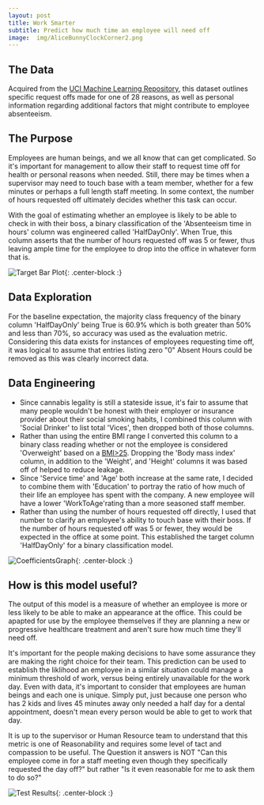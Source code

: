 ```yaml
---
layout: post
title: Work Smarter
subtitle: Predict how much time an employee will need off
image:  img/AliceBunnyClockCorner2.png
---
```

## The Data
Acquired from the [UCI Machine Learning Repository](https://archive.ics.uci.edu/ml/datasets/Absenteeism+at+work), this dataset outlines specific request offs made for one of 28 reasons, as well as personal information regarding additional factors that might contribute to employee absenteeism.

## The Purpose
Employees are human beings, and we all know that can get complicated. So it's important for management to allow their staff to request time off for health or personal reasons when needed. Still, there may be times when a supervisor may need to touch base with a team member, whether for a few minutes or perhaps a full length staff meeting. In some context, the number of hours requested off ultimately decides whether this task can occur.

With the goal of estimating whether an employee is likely to be able to check in with their boss, a binary classification of the 'Absenteeism time in hours' column was engineered called 'HalfDayOnly'. When True, this column asserts that the number of hours requested off was 5 or fewer, thus leaving ample time for the employee to drop into the office in whatever form that is.

![Target Bar Plot](https://raw.githubusercontent.com/iambrookedrake/iambrookedrake.github.io/master/img/Spr2TargetBar.png){: .center-block :}

## Data Exploration
For the baseline expectation, the majority class frequency of the binary column 'HalfDayOnly' being True is 60.9% which is both greater than 50% and less than 70%, so accuracy was used as the evaluation metric. Considering this data exists for instances of employees requesting time off, it was logical to assume that entries listing zero "0" Absent Hours could be removed as this was clearly incorrect data.


## Data Engineering

* Since cannabis legality is still a stateside issue, it's fair to assume that many people wouldn't be honest with their employer or insurance provider about their social smoking habits, I combined this column with 'Social Drinker' to list total 'Vices', then dropped both of those columns.
* Rather than using the entire BMI range I converted this column to a binary class reading whether or not the employee is considered 'Overweight' based on a [BMI>25](https://www.nhlbi.nih.gov/health/educational/lose_wt/BMI/bmicalc.htm). Dropping the 'Body mass index' column, in addition to the 'Weight', and 'Height' columns it was based off of helped to reduce leakage.
* Since 'Service time' and 'Age' both increase at the same rate, I decided to combine them with 'Education' to portray the ratio of how much of their life an employee has spent with the company. A new employee will have a lower 'WorkToAge'rating than a more seasoned staff member.
* Rather than using the number of hours requested off directly, I used that number to clarify an employee's ability to touch base with their boss. If the number of hours requested off was 5 or fewer, they would be expected in the office at some point. This established the target column 'HalfDayOnly' for a binary classification model.

![CoefficientsGraph](https://raw.githubusercontent.com/iambrookedrake/iambrookedrake.github.io/master/img/Spr2Coeff.png){: .center-block :}


## How is this model useful?
The output of this model is a measure of whether an employee is more or less likely to be able to make an appearance at the office. This could be apapted for use by the employee themselves if they are planning a new or progressive healthcare treatment and aren't sure how much time they'll need off. 

It's important for the people making decisions to have some assurance they are making the right choice for their team. This prediction can be used to establish the liklihood an employee in a similar situation could manage a minimum threshold of work, versus being entirely unavailable for the work day. Even with data, it's important to consider that employees are human beings and each one is unique. Simply put, just because one person who has 2 kids and lives 45 minutes away only needed a half day for a dental appointment, doesn't mean every person would be able to get to work that day. 

It is up to the supervisor or Human Resource team to understand that this metric is one of Reasonability and requires some level of tact and compassion to be useful. The Question it answers is NOT "Can this employee come in for a staff meeting even though they specifically requested the day off?" but rather "Is it even reasonable for me to ask them to do so?"

![Test Results](https://raw.githubusercontent.com/iambrookedrake/iambrookedrake.github.io/master/img/Spr2ShaplyTest.png){: .center-block :}


